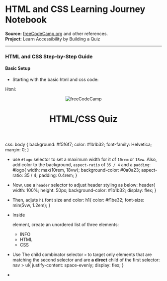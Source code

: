 # HTML and CSS Learning Journey Notebook  
**Source:** [freeCodeCamp.org](https://www.freecodecamp.org) and other references.  
**Project:** Learn Accessibility by Building a Quiz

---

### HTML and CSS Step-by-Step Guide

#### Basic Setup

- Starting with the basic html and css code: 

Html:
<!DOCTYPE html>
<html lang="en">
  <head>
    <meta charset="UTF-8" />
    <meta name="viewport" content="width=device-width, initial-scale=1.0" />
    <meta name="description" content="freeCodeCamp Accessibility Quiz practice project" />
    <title>Accessibility Quiz</title>
    <link rel="stylesheet" href="styles.css" />
  </head>
  <body>
    <header>
        <img id="logo" src="https://cdn.freecodecamp.org/platform/universal/fcc_primary.svg" alt="freeCodeCamp">
        <h1> HTML/CSS Quiz</h1>
        <nav></nav>
    </header>
    <main></main>
  </body>
</html>



css:
body {
  background: #f5f6f7;
  color: #1b1b32;
  font-family: Helvetica;
  margin: 0;
}

- use `#logo` selector to set a maximum width for it of `10rem` or `18vw`. Also, add color to the background, `aspect-ratio` of `35 / 4` and a `padding`:
  #logo{
  width: max(10rem, 18vw);
  background-color: #0a0a23;
  aspect-ratio: 35 / 4;
  padding: 0.4rem; 
  }

- Now, use a `header` selector to adjust header styling as below:
  header{
  width: 100%;
  height: 50px;
  background-color: #1b1b32;
  display: flex; 
  }

- Then, adjuts `h1` font size and color:
  h1{ 
  color: #f1be32; 
  font-size: min(5vw, 1.2em);
  }

- Inside <nav> element, create an unordered list of three elements:
        <nav>
        <ul>
          <li><a>INFO</a></li>
          <li><a>HTML</a></li>
          <li><a>CSS</a></li>
          </ul>
      </nav>

- Use The child combinator selector `>` to target only elements that are matching the second selector and are **a direct** child of the first selector:
  nav > ul{
  justify-content: space-evenly;
  display: flex;
  }

- 
